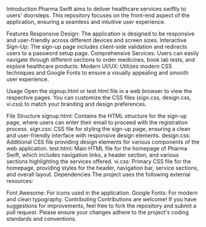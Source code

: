 Introduction
Pharma Swift aims to deliver healthcare services swiftly to users' doorsteps. This repository focuses on the front-end aspect of the application, ensuring a seamless and intuitive user experience.

Features
Responsive Design: The application is designed to be responsive and user-friendly across different devices and screen sizes.
Interactive Sign-Up: The sign-up page includes client-side validation and redirects users to a password setup page.
Comprehensive Services: Users can easily navigate through different sections to order medicines, book lab tests, and explore healthcare products.
Modern UI/UX: Utilizes modern CSS techniques and Google Fonts to ensure a visually appealing and smooth user experience.

Usage
Open the signup.html or test.html file in a web browser to view the respective pages. You can customize the CSS files (sign.css, design.css, vi.css) to match your branding and design preferences.

File Structure
signup.html: Contains the HTML structure for the sign-up page, where users can enter their email to proceed with the registration process.
sign.css: CSS file for styling the sign-up page, ensuring a clean and user-friendly interface with responsive design elements.
design.css: Additional CSS file providing design elements for various components of the web application.
test.html: Main HTML file for the homepage of Pharma Swift, which includes navigation links, a header section, and various sections highlighting the services offered.
vi.css: Primary CSS file for the homepage, providing styles for the header, navigation bar, service sections, and overall layout.
Dependencies
The project uses the following external resources:

Font Awesome: For icons used in the application.
Google Fonts: For modern and clean typography.
Contributing
Contributions are welcome! If you have suggestions for improvements, feel free to fork the repository and submit a pull request. Please ensure your changes adhere to the project's coding standards and conventions.
